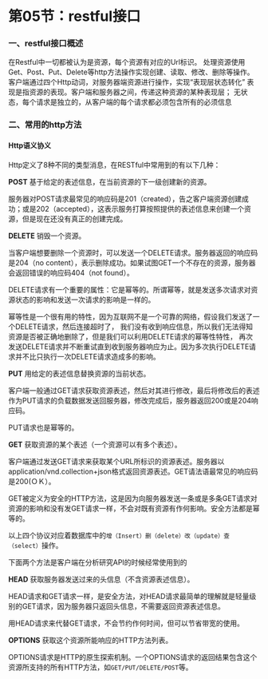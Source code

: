 # 第05节：restful接口

### 一、restful接口概述
在Restful中一切都被认为是资源，每个资源有对应的Url标识。
处理资源使用Get、Post、Put、Delete等http方法操作实现创建、读取、修改、删除等操作。
客户端通过四个Http动词，对服务器端资源进行操作，实现“表现层状态转化”
表现是指资源的表现。客户端和服务器之间，传递这种资源的某种表现层；
无状态，每个请求是独立的，从客户端的每个请求都必须包含所有的必须信息
### 二、常用的http方法
<!-- 
**restful接口常用的两种方式是get和post.下面简单介绍一下这两种方式的使用.** -->


#### Http语义协义
Http定义了8种不同的类型消息，在RESTful中常用到的有以下几种：

**POST**
基于给定的表述信息，在当前资源的下一级创建新的资源。

服务器对POST请求最常见的响应码是201（created），告之客户端资源创建成功；或是202（accepted），这表示服务打算按照提供的表述信息来创建一个资源，但是现在还没有真正的创建完成。

**DELETE**
销毁一个资源。

当客户端想要删除一个资源时，可以发送一个DELETE请求。服务器返回的响应码是204（no content），表示删除成功。如果试图GET一个不存在的资源，服务器会返回错误的响应码404（not found）。

DELETE请求有一个重要的属性：它是幂等的。所谓幂等，就是发送多次请求对资源状态的影响和发送一次请求的影响是一样的。

幂等性是一个很有用的特性，因为互联网不是一个可靠的网络，假设我们发送了一个DELETE请求，然后连接超时了，
我们没有收到响应信息，所以我们无法得知资源是否被正确地删除了，但是我们可以利用DELETE请求的幂等性特性，
再次发送DELETE请求并不断重试直到收到服务器响应为止。因为多次执行DELETE请求并不比只执行一次DELETE请求造成多的影响。

**PUT**
用给定的表述信息替换资源的当前状态。

客户端一般通过GET请求获取资源表述，然后对其进行修改，最后将修改后的表述作为PUT请求的负载数据发送回服务器，修改完成后，服务器返回200或是204响应码。

PUT请求也是幂等的。

**GET**
获取资源的某个表述（一个资源可以有多个表述）。

客户端通过发送GET请求来获取某个URL所标识的资源表述。服务器以application/vnd.collection+json格式返回资源表述。GET请法语最常见的响应码是200(ＯＫ）。

GET被定义为安全的HTTP方法，这是因为向服务器发送一条或是多条GET请求对资源的影响和没有发GET请求一样，不会对既有资源有作何影响。安全方法都是幂等的。

 

以上四个协议对应着数据库中的``增（Insert）删（delete）改（update）查（select）``操作。

下面两个方法是客户端在分析研究API的时候经常使用到的

**HEAD**
获取服务器发送过来的头信息（不含资源表述信息）。

HEAD请求和GET请求一样，是安全方法，对HEAD请求最简单的理解就是轻量级别的GET请求，因为服务器只返回头信息，不需要返回资源表述信息。

用HEAD请求来代替GET请求，不会节约作何时间，但可以节省带宽的使用。

**OPTIONS**
获取这个资源所能响应的HTTP方法列表。

OPTIONS请求是HTTP的原生探索机制。一个OPTIONS请求的返回结果包含这个资源所支持的所有HTTP方法，如``GET/PUT/DELETE/POST``等。

